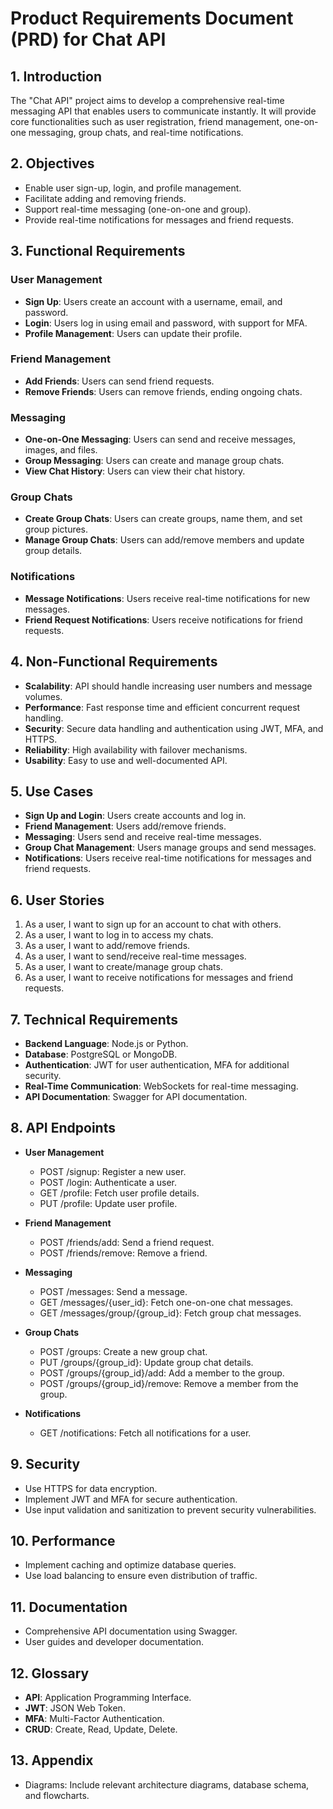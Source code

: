 # Product Requirements Document (PRD) for Chat API

## 1. Introduction
The "Chat API" project aims to develop a comprehensive real-time messaging API that enables users to communicate instantly. It will provide core functionalities such as user registration, friend management, one-on-one messaging, group chats, and real-time notifications.

## 2. Objectives
- Enable user sign-up, login, and profile management.
- Facilitate adding and removing friends.
- Support real-time messaging (one-on-one and group).
- Provide real-time notifications for messages and friend requests.

## 3. Functional Requirements
### User Management
- **Sign Up**: Users create an account with a username, email, and password.
- **Login**: Users log in using email and password, with support for MFA.
- **Profile Management**: Users can update their profile.

### Friend Management
- **Add Friends**: Users can send friend requests.
- **Remove Friends**: Users can remove friends, ending ongoing chats.

### Messaging
- **One-on-One Messaging**: Users can send and receive messages, images, and files.
- **Group Messaging**: Users can create and manage group chats.
- **View Chat History**: Users can view their chat history.

### Group Chats
- **Create Group Chats**: Users can create groups, name them, and set group pictures.
- **Manage Group Chats**: Users can add/remove members and update group details.

### Notifications
- **Message Notifications**: Users receive real-time notifications for new messages.
- **Friend Request Notifications**: Users receive notifications for friend requests.

## 4. Non-Functional Requirements
- **Scalability**: API should handle increasing user numbers and message volumes.
- **Performance**: Fast response time and efficient concurrent request handling.
- **Security**: Secure data handling and authentication using JWT, MFA, and HTTPS.
- **Reliability**: High availability with failover mechanisms.
- **Usability**: Easy to use and well-documented API.

## 5. Use Cases
- **Sign Up and Login**: Users create accounts and log in.
- **Friend Management**: Users add/remove friends.
- **Messaging**: Users send and receive real-time messages.
- **Group Chat Management**: Users manage groups and send messages.
- **Notifications**: Users receive real-time notifications for messages and friend requests.

## 6. User Stories
1. As a user, I want to sign up for an account to chat with others.
2. As a user, I want to log in to access my chats.
3. As a user, I want to add/remove friends.
4. As a user, I want to send/receive real-time messages.
5. As a user, I want to create/manage group chats.
6. As a user, I want to receive notifications for messages and friend requests.

## 7. Technical Requirements
- **Backend Language**: Node.js or Python.
- **Database**: PostgreSQL or MongoDB.
- **Authentication**: JWT for user authentication, MFA for additional security.
- **Real-Time Communication**: WebSockets for real-time messaging.
- **API Documentation**: Swagger for API documentation.

## 8. API Endpoints
- **User Management**
  - POST /signup: Register a new user.
  - POST /login: Authenticate a user.
  - GET /profile: Fetch user profile details.
  - PUT /profile: Update user profile.

- **Friend Management**
  - POST /friends/add: Send a friend request.
  - POST /friends/remove: Remove a friend.

- **Messaging**
  - POST /messages: Send a message.
  - GET /messages/{user_id}: Fetch one-on-one chat messages.
  - GET /messages/group/{group_id}: Fetch group chat messages.

- **Group Chats**
  - POST /groups: Create a new group chat.
  - PUT /groups/{group_id}: Update group chat details.
  - POST /groups/{group_id}/add: Add a member to the group.
  - POST /groups/{group_id}/remove: Remove a member from the group.

- **Notifications**
  - GET /notifications: Fetch all notifications for a user.

## 9. Security
- Use HTTPS for data encryption.
- Implement JWT and MFA for secure authentication.
- Use input validation and sanitization to prevent security vulnerabilities.

## 10. Performance
- Implement caching and optimize database queries.
- Use load balancing to ensure even distribution of traffic.

## 11. Documentation
- Comprehensive API documentation using Swagger.
- User guides and developer documentation.

## 12. Glossary
- **API**: Application Programming Interface.
- **JWT**: JSON Web Token.
- **MFA**: Multi-Factor Authentication.
- **CRUD**: Create, Read, Update, Delete.

## 13. Appendix
- Diagrams: Include relevant architecture diagrams, database schema, and flowcharts.
